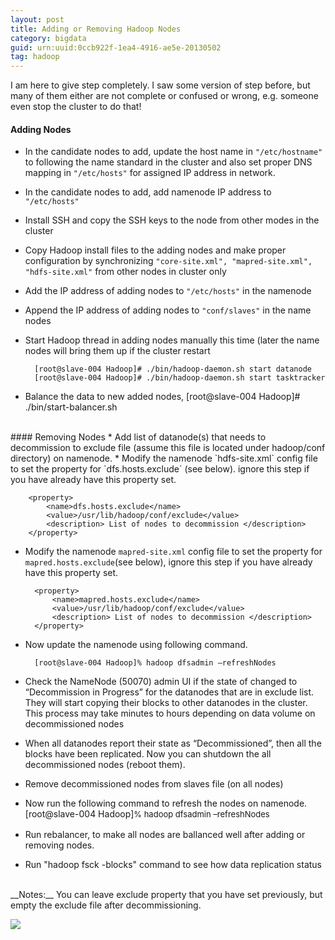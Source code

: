 ```yaml
---
layout: post
title: Adding or Removing Hadoop Nodes
category: bigdata
guid: urn:uuid:0ccb922f-1ea4-4916-ae5e-20130502
tag: hadoop
---
```

I am here to give step completely. I saw some version of step before, but many of them either are not complete or confused or wrong, e.g. someone even stop the cluster to do that!
#### Adding Nodes 
* In the candidate nodes to add, update the host name in `"/etc/hostname"` to following the name standard in the cluster and also set proper DNS mapping in `"/etc/hosts"` for assigned IP address in network. 
* In the candidate nodes to add, add namenode IP address to `"/etc/hosts"` 
* Install SSH and copy the SSH keys to the node from other modes in the cluster 
* Copy Hadoop install files to the adding nodes and make proper configuration by synchronizing `"core-site.xml", "mapred-site.xml", "hdfs-site.xml"` from other nodes in cluster only 
* Add the IP address of adding nodes to `"/etc/hosts"` in the namenode 
* Append the IP address of adding nodes to `"conf/slaves"` in the name nodes 
* Start Hadoop thread in adding nodes manually this time (later the name nodes will bring them up if the cluster restart 

        [root@slave-004 Hadoop]# ./bin/hadoop-daemon.sh start datanode
        [root@slave-004 Hadoop]# ./bin/hadoop-daemon.sh start tasktracker

* Balance the data to new added nodes, [root@slave-004 Hadoop]# ./bin/start-balancer.sh

<br>
#### Removing Nodes
* Add list of datanode(s) that needs to decommission to exclude file (assume this file is located under hadoop/conf directory) on namenode.
* Modify the namenode `hdfs-site.xml` config file to set the property for `dfs.hosts.exclude` (see below). ignore this step if you have already have this property set.

        <property>
            <name>dfs.hosts.exclude</name>
            <value>/usr/lib/hadoop/conf/exclude</value>
            <description> List of nodes to decommission </description>
        </property>

* Modify the namenode `mapred-site.xml` config file to set the property for `mapred.hosts.exclude`(see below), ignore this step if you have already have this property set.

        <property>
            <name>mapred.hosts.exclude</name>
            <value>/usr/lib/hadoop/conf/exclude</value>
            <description> List of nodes to decommission </description>
        </property>

* Now update the namenode using following command. 

        [root@slave-004 Hadoop]% hadoop dfsadmin –refreshNodes
* Check the NameNode (50070) admin UI if the state of changed to “Decommission in Progress” for the datanodes that are in exclude list. They will start copying their blocks to other datanodes in the cluster. This process may take minutes to hours depending on data volume on decommissioned nodes
* When all datanodes report their state as “Decommissioned”, then all the blocks have been replicated. Now you can shutdown the all decommissioned nodes (reboot them). 
* Remove decommissioned nodes from slaves file (on all nodes) 
* Now run the following command to refresh the nodes on namenode. [root@slave-004 Hadoop]</span><span style="font-size: 13px;line-height: 19px">% hadoop dfsadmin –refreshNodes 
* Run rebalancer, to make all nodes are ballanced well after adding or removing nodes. 
* Run "hadoop fsck -blocks" command to see how data replication status</span> 

<br>
__Notes:__ You can leave exclude property that you have set previously, but empty the exclude file after decommissioning. 

![](http://i.imgur.com/M11e3Av.png)
